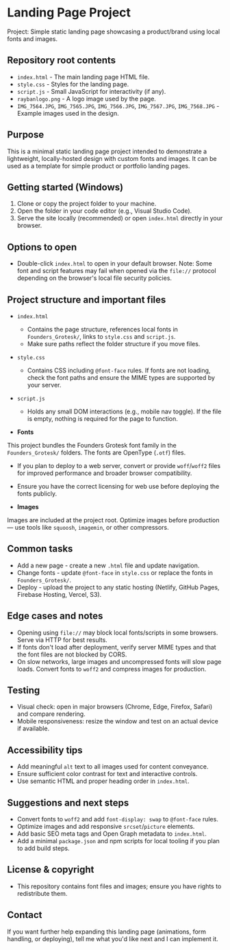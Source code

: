 # Landing Page Project

Project: Simple static landing page showcasing a product/brand using local fonts and images.

## Repository root contents

- `index.html` - The main landing page HTML file.
- `style.css` - Styles for the landing page.
- `script.js` - Small JavaScript for interactivity (if any).
- `raybanlogo.png` - A logo image used by the page.
- `IMG_7564.JPG`, `IMG_7565.JPG`, `IMG_7566.JPG`, `IMG_7567.JPG`, `IMG_7568.JPG` - Example images used in the design.

## Purpose

This is a minimal static landing page project intended to demonstrate a lightweight, locally-hosted design with custom fonts and images. It can be used as a template for simple product or portfolio landing pages.

## Getting started (Windows)

1. Clone or copy the project folder to your machine.
2. Open the folder in your code editor (e.g., Visual Studio Code).
3. Serve the site locally (recommended) or open `index.html` directly in your browser.

## Options to open

- Double-click `index.html` to open in your default browser. Note: Some font and script features may fail when opened via the `file://` protocol depending on the browser's local file security policies.

## Project structure and important files

- `index.html`

  - Contains the page structure, references local fonts in `Founders_Grotesk/`, links to `style.css` and `script.js`.
  - Make sure paths reflect the folder structure if you move files.

- `style.css`

  - Contains CSS including `@font-face` rules. If fonts are not loading, check the font paths and ensure the MIME types are supported by your server.

- `script.js`
  - Holds any small DOM interactions (e.g., mobile nav toggle). If the file is empty, nothing is required for the page to function.

- **Fonts**

This project bundles the Founders Grotesk font family in the `Founders_Grotesk/` folders. The fonts are OpenType (`.otf`) files.

- If you plan to deploy to a web server, convert or provide `woff`/`woff2` files for improved performance and broader browser compatibility.
- Ensure you have the correct licensing for web use before deploying the fonts publicly.

- **Images**

Images are included at the project root. Optimize images before production — use tools like `squoosh`, `imagemin`, or other compressors.

## Common tasks

- Add a new page - create a new `.html` file and update navigation.
- Change fonts - update `@font-face` in `style.css` or replace the fonts in `Founders_Grotesk/`.
- Deploy - upload the project to any static hosting (Netlify, GitHub Pages, Firebase Hosting, Vercel, S3).

## Edge cases and notes

- Opening using `file://` may block local fonts/scripts in some browsers. Serve via HTTP for best results.
- If fonts don't load after deployment, verify server MIME types and that the font files are not blocked by CORS.
- On slow networks, large images and uncompressed fonts will slow page loads. Convert fonts to `woff2` and compress images for production.

## Testing

- Visual check: open in major browsers (Chrome, Edge, Firefox, Safari) and compare rendering.
- Mobile responsiveness: resize the window and test on an actual device if available.

## Accessibility tips

- Add meaningful `alt` text to all images used for content conveyance.
- Ensure sufficient color contrast for text and interactive controls.
- Use semantic HTML and proper heading order in `index.html`.

## Suggestions and next steps

- Convert fonts to `woff2` and add `font-display: swap` to `@font-face` rules.
- Optimize images and add responsive `srcset`/`picture` elements.
- Add basic SEO meta tags and Open Graph metadata to `index.html`.
- Add a minimal `package.json` and npm scripts for local tooling if you plan to add build steps.

## License & copyright

- This repository contains font files and images; ensure you have rights to redistribute them.

## Contact

If you want further help expanding this landing page (animations, form handling, or deploying), tell me what you'd like next and I can implement it.
